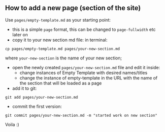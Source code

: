 ## How to add a new page (section of the site)

Use `pages/empty-template.md` as your starting point:

- this is a simple `page` format, this can be changed to `page-fullwidth` etc later on
- copy it to your new section md file: in terminal:

```
cp pages/empty-template.md pages/your-new-section.md
```

  where `your-new-section` is the name of your new section;
- open the newly created `pages/your-new-section.md` file and edit it inside:
  - change instances of Empty Template with desired names/titles
  - change the instance of empty-template in the URL with the name of the section that will be loaded as a page
- add it to git:

```
git add pages/your-new-section.md
```
- commit the first version:

```
git commit pages/your-new-section.md -m "started work on new section"
```

Voila :)
